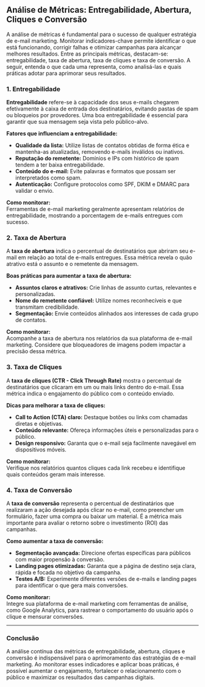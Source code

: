 
## Análise de Métricas: Entregabilidade, Abertura, Cliques e Conversão

A análise de métricas é fundamental para o sucesso de qualquer estratégia de e-mail marketing. Monitorar indicadores-chave permite identificar o que está funcionando, corrigir falhas e otimizar campanhas para alcançar melhores resultados. Entre as principais métricas, destacam-se: entregabilidade, taxa de abertura, taxa de cliques e taxa de conversão. A seguir, entenda o que cada uma representa, como analisá-las e quais práticas adotar para aprimorar seus resultados.

### 1. Entregabilidade

**Entregabilidade** refere-se à capacidade dos seus e-mails chegarem efetivamente à caixa de entrada dos destinatários, evitando pastas de spam ou bloqueios por provedores. Uma boa entregabilidade é essencial para garantir que sua mensagem seja vista pelo público-alvo.

**Fatores que influenciam a entregabilidade:**
- **Qualidade da lista:** Utilize listas de contatos obtidas de forma ética e mantenha-as atualizadas, removendo e-mails inválidos ou inativos.
- **Reputação do remetente:** Domínios e IPs com histórico de spam tendem a ter baixa entregabilidade.
- **Conteúdo do e-mail:** Evite palavras e formatos que possam ser interpretados como spam.
- **Autenticação:** Configure protocolos como SPF, DKIM e DMARC para validar o envio.

**Como monitorar:**  
Ferramentas de e-mail marketing geralmente apresentam relatórios de entregabilidade, mostrando a porcentagem de e-mails entregues com sucesso.

### 2. Taxa de Abertura

A **taxa de abertura** indica o percentual de destinatários que abriram seu e-mail em relação ao total de e-mails entregues. Essa métrica revela o quão atrativo está o assunto e o remetente da mensagem.

**Boas práticas para aumentar a taxa de abertura:**
- **Assuntos claros e atrativos:** Crie linhas de assunto curtas, relevantes e personalizadas.
- **Nome do remetente confiável:** Utilize nomes reconhecíveis e que transmitam credibilidade.
- **Segmentação:** Envie conteúdos alinhados aos interesses de cada grupo de contatos.

**Como monitorar:**  
Acompanhe a taxa de abertura nos relatórios da sua plataforma de e-mail marketing. Considere que bloqueadores de imagens podem impactar a precisão dessa métrica.

### 3. Taxa de Cliques

A **taxa de cliques (CTR - Click Through Rate)** mostra o percentual de destinatários que clicaram em um ou mais links dentro do e-mail. Essa métrica indica o engajamento do público com o conteúdo enviado.

**Dicas para melhorar a taxa de cliques:**
- **Call to Action (CTA) claro:** Destaque botões ou links com chamadas diretas e objetivas.
- **Conteúdo relevante:** Ofereça informações úteis e personalizadas para o público.
- **Design responsivo:** Garanta que o e-mail seja facilmente navegável em dispositivos móveis.

**Como monitorar:**  
Verifique nos relatórios quantos cliques cada link recebeu e identifique quais conteúdos geram mais interesse.

### 4. Taxa de Conversão

A **taxa de conversão** representa o percentual de destinatários que realizaram a ação desejada após clicar no e-mail, como preencher um formulário, fazer uma compra ou baixar um material. É a métrica mais importante para avaliar o retorno sobre o investimento (ROI) das campanhas.

**Como aumentar a taxa de conversão:**
- **Segmentação avançada:** Direcione ofertas específicas para públicos com maior propensão à conversão.
- **Landing pages otimizadas:** Garanta que a página de destino seja clara, rápida e focada no objetivo da campanha.
- **Testes A/B:** Experimente diferentes versões de e-mails e landing pages para identificar o que gera mais conversões.

**Como monitorar:**  
Integre sua plataforma de e-mail marketing com ferramentas de análise, como Google Analytics, para rastrear o comportamento do usuário após o clique e mensurar conversões.

---

### Conclusão

A análise contínua das métricas de entregabilidade, abertura, cliques e conversão é indispensável para o aprimoramento das estratégias de e-mail marketing. Ao monitorar esses indicadores e aplicar boas práticas, é possível aumentar o engajamento, fortalecer o relacionamento com o público e maximizar os resultados das campanhas digitais.
```
